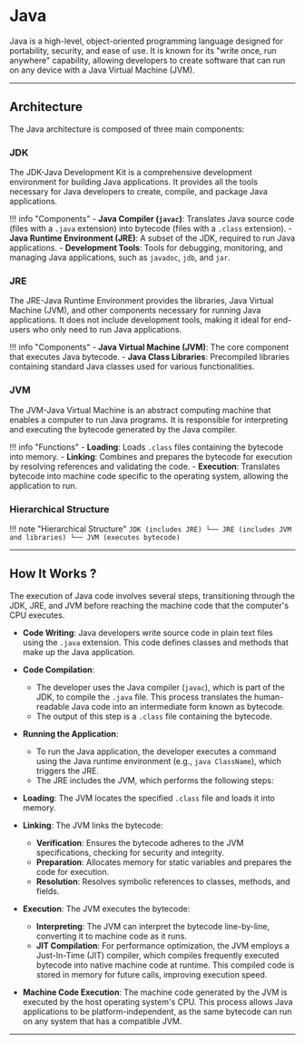 # **Java**

Java is a high-level, object-oriented programming language designed for portability, security, and ease of use. It is known for its "write once, run anywhere" capability, allowing developers to create software that can run on any device with a Java Virtual Machine (JVM).

---

## **Architecture**

The Java architecture is composed of three main components:

### **JDK**

The JDK-Java Development Kit is a comprehensive development environment for building Java applications. It provides all the tools necessary for Java developers to create, compile, and package Java applications.

!!! info "Components"
    - **Java Compiler (`javac`)**:  Translates Java source code (files with a `.java` extension) into bytecode (files with a `.class` extension).
    - **Java Runtime Environment (JRE)**: A subset of the JDK, required to run Java applications.
    - **Development Tools**: Tools for debugging, monitoring, and managing Java applications, such as `javadoc`, `jdb`, and `jar`.

### **JRE**

The JRE-Java Runtime Environment provides the libraries, Java Virtual Machine (JVM), and other components necessary for running Java applications. It does not include development tools, making it ideal for end-users who only need to run Java applications.

!!! info "Components"
    - **Java Virtual Machine (JVM)**: The core component that executes Java bytecode.
    - **Java Class Libraries**: Precompiled libraries containing standard Java classes used for various functionalities.

### **JVM**

The JVM-Java Virtual Machine is an abstract computing machine that enables a computer to run Java programs. It is responsible for interpreting and executing the bytecode generated by the Java compiler.

!!! info "Functions"
    - **Loading**: Loads `.class` files containing the bytecode into memory.
    - **Linking**: Combines and prepares the bytecode for execution by resolving references and validating the code.
    - **Execution**: Translates bytecode into machine code specific to the operating system, allowing the application to run.

### **Hierarchical Structure**

!!! note "Hierarchical Structure"
    ```
    JDK (includes JRE)
    └── JRE (includes JVM and libraries)
        └── JVM (executes bytecode)
    ```

---

## **How It Works ?**

The execution of Java code involves several steps, transitioning through the JDK, JRE, and JVM before reaching the machine code that the computer's CPU executes.

- **Code Writing**: Java developers write source code in plain text files using the `.java` extension. This code defines classes and methods that make up the Java application.

- **Code Compilation**:
    - The developer uses the Java compiler (`javac`), which is part of the JDK, to compile the `.java` file. This process translates the human-readable Java code into an intermediate form known as bytecode.
    - The output of this step is a `.class` file containing the bytecode.

- **Running the Application**:
    - To run the Java application, the developer executes a command using the Java runtime environment (e.g., `java ClassName`), which triggers the JRE.
    - The JRE includes the JVM, which performs the following steps:

- **Loading**: The JVM locates the specified `.class` file and loads it into memory.

- **Linking**: The JVM links the bytecode:
    - **Verification**: Ensures the bytecode adheres to the JVM specifications, checking for security and integrity.
    - **Preparation**: Allocates memory for static variables and prepares the code for execution.
    - **Resolution**: Resolves symbolic references to classes, methods, and fields.

- **Execution**: The JVM executes the bytecode:
    - **Interpreting**: The JVM can interpret the bytecode line-by-line, converting it to machine code as it runs.
    - **JIT Compilation**: For performance optimization, the JVM employs a Just-In-Time (JIT) compiler, which compiles frequently executed bytecode into native machine code at runtime. This compiled code is stored in memory for future calls, improving execution speed.

- **Machine Code Execution**: The machine code generated by the JVM is executed by the host operating system's CPU. This process allows Java applications to be platform-independent, as the same bytecode can run on any system that has a compatible JVM.

---